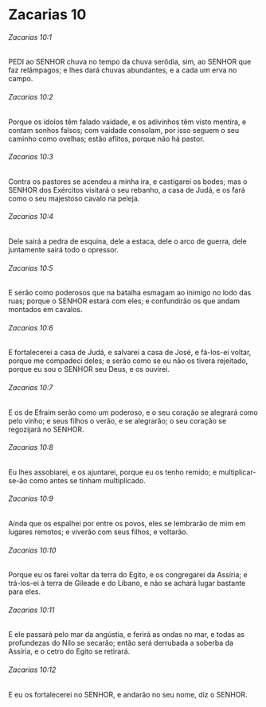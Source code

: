 # Zacarias 10

###### Zacarias 10:1

PEDI ao SENHOR chuva no tempo da chuva serôdia, sim, ao SENHOR que faz relâmpagos; e lhes dará chuvas abundantes, e a cada um erva no campo.

###### Zacarias 10:2

Porque os ídolos têm falado vaidade, e os adivinhos têm visto mentira, e contam sonhos falsos; com vaidade consolam, por isso seguem o seu caminho como ovelhas; estão aflitos, porque não há pastor.

###### Zacarias 10:3

Contra os pastores se acendeu a minha ira, e castigarei os bodes; mas o SENHOR dos Exércitos visitará o seu rebanho, a casa de Judá, e os fará como o seu majestoso cavalo na peleja.

###### Zacarias 10:4

Dele sairá a pedra de esquina, dele a estaca, dele o arco de guerra, dele juntamente sairá todo o opressor.

###### Zacarias 10:5

E serão como poderosos que na batalha esmagam ao inimigo no lodo das ruas; porque o SENHOR estará com eles; e confundirão os que andam montados em cavalos.

###### Zacarias 10:6

E fortalecerei a casa de Judá, e salvarei a casa de José, e fá-los-ei voltar, porque me compadeci deles; e serão como se eu não os tivera rejeitado, porque eu sou o SENHOR seu Deus, e os ouvirei.

###### Zacarias 10:7

E os de Efraim serão como um poderoso, e o seu coração se alegrará como pelo vinho; e seus filhos o verão, e se alegrarão; o seu coração se regozijará no SENHOR.

###### Zacarias 10:8

Eu lhes assobiarei, e os ajuntarei, porque eu os tenho remido; e multiplicar-se-ão como antes se tinham multiplicado.

###### Zacarias 10:9

Ainda que os espalhei por entre os povos, eles se lembrarão de mim em lugares remotos; e viverão com seus filhos, e voltarão.

###### Zacarias 10:10

Porque eu os farei voltar da terra do Egito, e os congregarei da Assíria; e trá-los-ei à terra de Gileade e do Líbano, e não se achará lugar bastante para eles.

###### Zacarias 10:11

E ele passará pelo mar da angústia, e ferirá as ondas no mar, e todas as profundezas do Nilo se secarão; então será derrubada a soberba da Assíria, e o cetro do Egito se retirará.

###### Zacarias 10:12

E eu os fortalecerei no SENHOR, e andarão no seu nome, diz o SENHOR.

